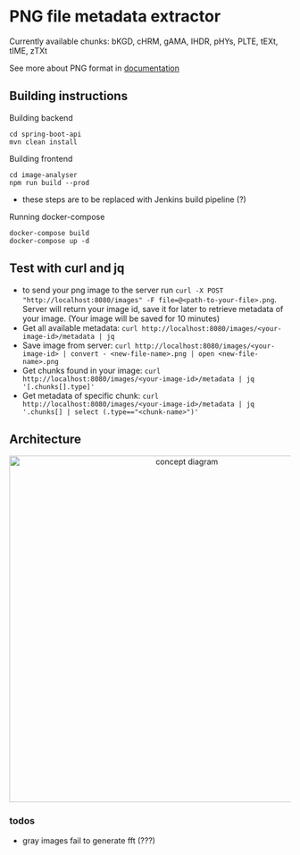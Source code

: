 # PNG file metadata extractor

Currently available chunks: bKGD, cHRM, gAMA, IHDR, pHYs, PLTE, tEXt, tIME, zTXt

See more about PNG format in [documentation](https://www.w3.org/TR/png/)



## Building instructions

Building backend
```
cd spring-boot-api
mvn clean install
```

Building frontend
```
cd image-analyser
npm run build --prod
```
* these steps are to be replaced with Jenkins build pipeline (?)

Running docker-compose
```
docker-compose build
docker-compose up -d
```

## Test with curl and jq
 - to send your png image to the server run `curl -X POST "http://localhost:8080/images" -F file=@<path-to-your-file>.png`. Server will return your image id, save it for later to retrieve metadata of your image. (Your image will be saved for 10 minutes)
 - Get all available metadata: `curl http://localhost:8080/images/<your-image-id>/metadata | jq`
 - Save image from server: `curl http://localhost:8080/images/<your-image-id> | convert - <new-file-name>.png | open <new-file-name>.png`
 - Get chunks found in your image: `curl http://localhost:8080/images/<your-image-id>/metadata | jq '[.chunks[].type]'`
 - Get metadata of specific chunk: `curl http://localhost:8080/images/<your-image-id>/metadata | jq '.chunks[] | select (.type=="<chunk-name>")'`

## Architecture
<p align="center">
  <img src="https://user-images.githubusercontent.com/77827442/230593213-9ecfca96-193d-4e26-a2e0-07cd2c5cb228.png" alt='concept diagram' width="620">
</p>


### todos
- gray images fail to generate fft (???)
